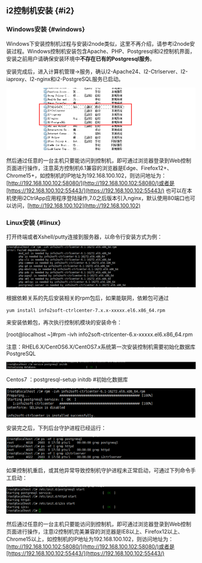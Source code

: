 ## i2控制机安装 {#i2}

### Windows安装 {#windows}

Windows下安装控制机过程与安装i2node类似，这里不再介绍，请参考i2node安装过程。Windows控制机安装包含Apache、PHP、Postgresql和i2控制机界面，安装之前用户请确保安装环境中**不存在已有的Postgresql服务**。

安装完成后，进入计算机管理-&gt;服务，确认I2-Apache24、I2-Ctrlserver、I2-iaproxy、I2-nginx和i2-PostgreSQL服务已启动。

![](/assets/V7.0.2018122006.png)

然后通过任意的一台主机只要能访问到控制机，即可通过浏览器登录到Web控制页面进行操作，注意英方控制机6.1兼容的浏览器是Edge、Firefox12+、Chrome15+，如控制机的IP地址为192.168.100.102，则访问地址为：
[http://192.168.100.102:58080/](http://192.168.100.102:58080/)或者是[https://192.168.100.102:55443/](https://192.168.100.102:55443/)
也可以在本机使用i2CtrlApp应用程序登陆操作,7.0之后版本引入nginx，默认使用80端口也可以访问，[http://192.168.100.102](http://192.168.100.102)

### Linux安装 {#linux}

打开终端或者Xshell/putty连接到服务器，以命令行安装方式为例：

![](/assets/V6.114130.png)

根据依赖关系的先后安装相关的rpm包后，如果能联网，依赖包可通过

`yum install info2soft-ctrlcenter-7.x.x-xxxxx.el6.x86_64.rpm`

来安装依赖包，再次执行控制机模块的安装命令：

\[root@localhost ~\]\#rpm -ivh info2soft-ctrlcenter-6.x-xxxxx.el6.x86\_64.rpm

注意：RHEL6.X/CentOS6.X/CentOS7.x系统第一次安装控制机需要初始化数据库PostgreSQL

![](/assets/V6.114289.png)

Centos7 ：postgresql-setup initdb \#初始化数据库

![](/assets/V6.114290.png)

安装完之后，下列后台守护进程已经运行：

![](/assets/V6.114313.png)

如果控制机重启，或其他异常导致控制机守护进程未正常启动，可通过下列命令手工启动：

![](/assets/V6.114356.png)

然后通过任意的一台主机只要能访问到控制机，即可通过浏览器登录到Web控制页面进行操作，注意i2控制机完美兼容的浏览器是IE8以上、Firefox12以上、Chrome15以上，如控制机的IP地址为192.168.100.102，则访问地址为：
[http://192.168.100.102:58080/](http://192.168.100.102:58080/)或者是[https://192.168.100.102:55443/](https://192.168.100.102:55443/)